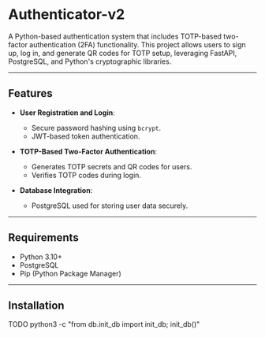 # Authenticator-v2

A Python-based authentication system that includes TOTP-based two-factor authentication (2FA) functionality. This project allows users to sign up, log in, and generate QR codes for TOTP setup, leveraging FastAPI, PostgreSQL, and Python's cryptographic libraries.

---

## Features

- **User Registration and Login**:
  - Secure password hashing using `bcrypt`.
  - JWT-based token authentication.

- **TOTP-Based Two-Factor Authentication**:
  - Generates TOTP secrets and QR codes for users.
  - Verifies TOTP codes during login.

- **Database Integration**:
  - PostgreSQL used for storing user data securely.

---

## Requirements

- Python 3.10+
- PostgreSQL
- Pip (Python Package Manager)

---

## Installation

TODO
python3 -c "from db.init_db import init_db; init_db()"

